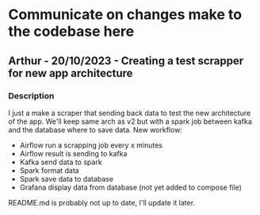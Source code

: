 # Communicate on changes make to the codebase here

## Arthur - 20/10/2023 - Creating a test scrapper for new app architecture

### Description

I just a make a scraper that sending back data to test the new architecture of the app.
We'll keep same arch as v2 but with a spark job between kafka and the database where to save data.
New workflow:

- Airflow run a scrapping job every x minutes
- Airflow result is sending to kafka
- Kafka send data to spark
- Spark format data
- Spark save data to database
- Grafana display data from database (not yet added to compose file)

README.md is probably not up to date, I'll update it later.
